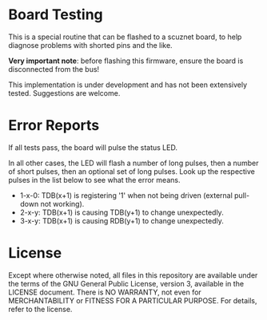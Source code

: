 Board Testing
=============

This is a special routine that can be flashed to a scuznet board, to help
diagnose problems with shorted pins and the like.

**Very important note**: before flashing this firmware, ensure the board is
disconnected from the bus!

This implementation is under development and has not been extensively tested.
Suggestions are welcome.

# Error Reports

If all tests pass, the board will pulse the status LED.

In all other cases, the LED will flash a number of long pulses, then a number
of short pulses, then an optional set of long pulses. Look up the respective
pulses in the list below to see what the error means.

* 1-x-0: TDB(x+1) is registering '1' when not being driven (external pull-down 
  not working).
* 2-x-y: TDB(x+1) is causing TDB(y+1) to change unexpectedly.
* 3-x-y: TDB(x+1) is causing RDB(y+1) to change unexpectedly.

# License

Except where otherwise noted, all files in this repository are available under
the terms of the GNU General Public License, version 3, available in the
LICENSE document. There is NO WARRANTY, not even for MERCHANTABILITY or
FITNESS FOR A PARTICULAR PURPOSE. For details, refer to the license.
